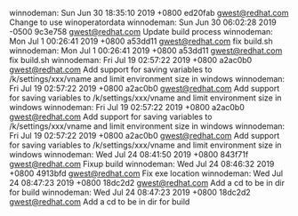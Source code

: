 winnodeman: Sun Jun 30 18:35:10 2019 +0800 ed20fab gwest@redhat.com Change to use winoperatordata
winnodeman: Sun Jun 30 06:02:28 2019 -0500 9c3e758 gwest@redhat.com Update build process
winnodeman: Mon Jul 1 00:26:41 2019 +0800 a53dd11 gwest@redhat.com fix build.sh
winnodeman: Mon Jul 1 00:26:41 2019 +0800 a53dd11 gwest@redhat.com fix build.sh
winnodeman: Fri Jul 19 02:57:22 2019 +0800 a2ac0b0 gwest@redhat.com Add support for saving variables to /k/settings/xxx/vname and limit environment size in windows
winnodeman: Fri Jul 19 02:57:22 2019 +0800 a2ac0b0 gwest@redhat.com Add support for saving variables to /k/settings/xxx/vname and limit environment size in windows
winnodeman: Fri Jul 19 02:57:22 2019 +0800 a2ac0b0 gwest@redhat.com Add support for saving variables to /k/settings/xxx/vname and limit environment size in windows
winnodeman: Fri Jul 19 02:57:22 2019 +0800 a2ac0b0 gwest@redhat.com Add support for saving variables to /k/settings/xxx/vname and limit environment size in windows
winnodeman: Wed Jul 24 08:41:50 2019 +0800 843f71f gwest@redhat.com Fixup build
winnodeman: Wed Jul 24 08:46:32 2019 +0800 4913bfd gwest@redhat.com Fix exe location
winnodeman: Wed Jul 24 08:47:23 2019 +0800 18dc2d2 gwest@redhat.com Add a cd to be in dir for build
winnodeman: Wed Jul 24 08:47:23 2019 +0800 18dc2d2 gwest@redhat.com Add a cd to be in dir for build
